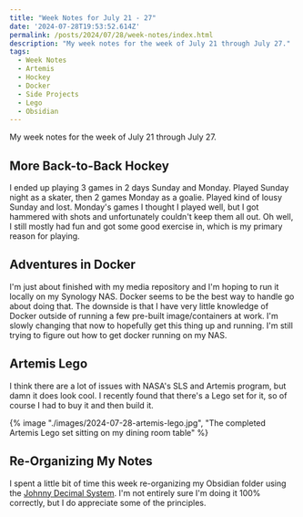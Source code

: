 ```yaml
---
title: "Week Notes for July 21 - 27"
date: '2024-07-28T19:53:52.614Z'
permalink: /posts/2024/07/28/week-notes/index.html
description: "My week notes for the week of July 21 through July 27."
tags:
  - Week Notes
  - Artemis
  - Hockey
  - Docker
  - Side Projects
  - Lego
  - Obsidian
---
```


My week notes for the week of July 21 through July 27.
<!-- excerpt -->

## More Back-to-Back Hockey

I ended up playing 3 games in 2 days Sunday and Monday. Played Sunday night as a skater, then 2 games Monday as a goalie. Played kind of lousy Sunday and lost. Monday's games I thought I played well, but I got hammered with shots and unfortunately couldn't keep them all out. Oh well, I still mostly had fun and got some good exercise in, which is my primary reason for playing.

## Adventures in Docker

I'm just about finished with my media repository and I'm hoping to run it locally on my Synology NAS. Docker seems to be the best way to handle go about doing that. The downside is that I have very little knowledge of Docker outside of running a few pre-built image/containers at work. I'm slowly changing that now to hopefully get this thing up and running. I'm still trying to figure out how to get docker running on my NAS.

## Artemis Lego

I think there are a lot of issues with NASA's SLS and Artemis program, but damn it does look cool. I recently found that there's a Lego set for it, so of course I had to buy it and then build it.

{% image "./images/2024-07-28-artemis-lego.jpg", "The completed Artemis Lego set sitting on my dining room table" %}

## Re-Organizing My Notes

I spent a little bit of time this week re-organizing my Obsidian folder using the [Johnny Decimal System](https://johnnydecimal.com). I'm not entirely sure I'm doing it 100% correctly, but I do appreciate some of the principles.